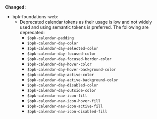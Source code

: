 **Changed:**
  - bpk-foundations-web:
    - Deprecated calendar tokens as their usage is low and not widely used and using semantic tokens is preferred. The following are deprecated:
      - `$bpk-calendar-padding`
      - `$bpk-calendar-day-color`
      - `$bpk-calendar-day-selected-color`
      - `$bpk-calendar-day-focused-color`
      - `$bpk-calendar-day-focused-border-color`
      - `$bpk-calendar-day-hover-color`
      - `$bpk-calendar-day-hover-background-color`
      - `$bpk-calendar-day-active-color`
      - `$bpk-calendar-day-active-background-color`
      - `$bpk-calendar-day-disabled-color`
      - `$bpk-calendar-day-outside-color`
      - `$bpk-calendar-nav-icon-fill`
      - `$bpk-calendar-nav-icon-hover-fill`
      - `$bpk-calendar-nav-icon-active-fill`
      - `$bpk-calendar-nav-icon-disabled-fill`
